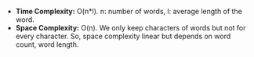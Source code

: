 - **Time Complexity:** O(n*l). n: number of words, l: average length of the word.
- **Space Complexity:** O(n). We only keep characters of words but not for every character. So, space complexity linear but depends on word count, word length.